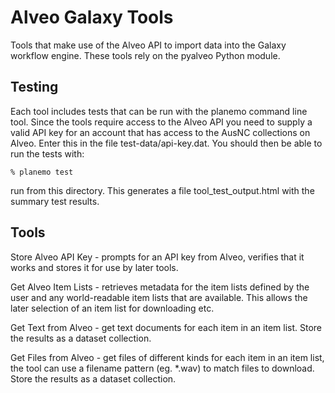 Alveo Galaxy Tools
==================

Tools that make use of the Alveo API to import data into the Galaxy workflow
engine. These tools rely on the pyalveo Python module. 

Testing
-------

Each tool includes tests that can be run with the planemo command line tool.  Since
the tools require access to the Alveo API you need to supply a valid API key
for an account that has access to the AusNC collections on Alveo.  Enter this
in the file test-data/api-key.dat.  You should then be able to run the tests
with:

    % planemo test

run from this directory.  This generates a file tool_test_output.html with the
summary test results.  

Tools
-----

Store Alveo API Key - prompts for an API key from Alveo, verifies that it works
and stores it for use by later tools.

Get Alveo Item Lists - retrieves metadata for the item lists defined by the
user and any world-readable item lists that are available.  This allows the later
selection of an item list for downloading etc.

Get Text from Alveo - get text documents for each item in an item list. Store the
results as a dataset collection.

Get Files from Alveo - get files of different kinds for each item in an item list,
the tool can use a filename pattern (eg. \*.wav) to match files to download. Store
the results as a dataset collection.
